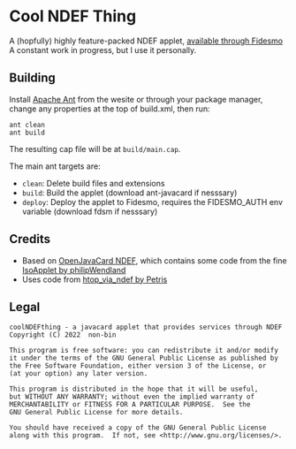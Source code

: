 # Cool NDEF Thing

A (hopfully) highly feature-packed NDEF applet, [available through Fidesmo](https://apps.fidesmo.com/8210647A)
A constant work in progress, but I use it personally.

## Building

Install [Apache Ant](https://ant.apache.org/) from the wesite or through your package manager, change any properties at the top of build.xml, then run:
````
ant clean
ant build
````

The resulting cap file will be at `build/main.cap`.

The main ant targets are:

 - `clean`: Delete build files and extensions
 - `build`: Build the applet (download ant-javacard if nesssary)
 - `deploy`: Deploy the applet to Fidesmo, requires the FIDESMO_AUTH env variable (download fdsm if nesssary)

## Credits

 - Based on [OpenJavaCard NDEF](https://github.com/OpenJavaCard/openjavacard-ndef), which contains some code from the fine [IsoApplet by philipWendland](https://github.com/philipWendland/IsoApplet)
 - Uses code from [htop_via_ndef by Petris](https://github.com/petrs/hotp_via_ndef)

## Legal

    coolNDEFthing - a javacard applet that provides services through NDEF
    Copyright (C) 2022  non-bin

    This program is free software: you can redistribute it and/or modify
    it under the terms of the GNU General Public License as published by
    the Free Software Foundation, either version 3 of the License, or
    (at your option) any later version.

    This program is distributed in the hope that it will be useful,
    but WITHOUT ANY WARRANTY; without even the implied warranty of
    MERCHANTABILITY or FITNESS FOR A PARTICULAR PURPOSE.  See the
    GNU General Public License for more details.

    You should have received a copy of the GNU General Public License
    along with this program.  If not, see <http://www.gnu.org/licenses/>.
